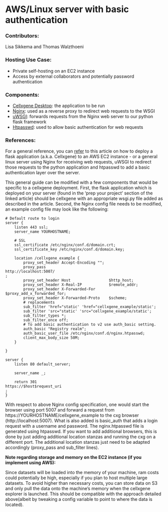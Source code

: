# AWS/Linux server with basic authentication

### **Contributors**:

Lisa Sikkema and Thomas Walzthoeni

### Hosting Use Case:

* Private self-hosting on an EC2 instance
* Access by external collaborators and potentially password authentication

### Components:

* [Cellxgene Desktop](https://github.com/chanzuckerberg/cellxgene): the application to be run
* [Nginx](https://www.nginx.com/): used as a reverse proxy to redirect web requests to the WSGI
* [uWSGI](https://uwsgi-docs.readthedocs.io/en/latest/): forwards requests from the Nginx web server to our python flask framework
* [Htpasswd](https://httpd.apache.org/docs/2.4/programs/htpasswd.html): used to allow basic authentication for web requests

### References:

For a general reference, you can [refer](https://hackersandslackers.com/deploy-flask-uwsgi-nginx/) to this article on how to deploy a flask application \(a.k.a. Cellxgene\) to an AWS EC2 instance - or a general linux server using Nginx for receiving web requests, uWSGI to redirect those requests to the python application and htpasswd to add a basic authentication layer over the server.

This general guide can be modified with a few components that would be specific to a cellxgene deployment. First, the flask application which is deployed on your server \(found in the ‘prep your project’ section of the linked article\) should be cellxgene with an appropriate wsgi.py file added as described in the article. Second, the Nginx config file needs to be modified, an example config file may look like the following:

```text
# Default route to login
server {
    listen 443 ssl;
    server_name YOURHOSTNAME;

    # SSL
    ssl_certificate /etc/nginx/conf.d/domain.crt;
    ssl_certificate_key /etc/nginx/conf.d/domain.key;

    location /cellxgene_example {
        proxy_set_header Accept-Encoding "";
        proxy_pass                            
http://localhost:5007/
;
        proxy_set_header Host                 $http_host;
        proxy_set_header X-Real-IP            $remote_addr;
        proxy_set_header X-Forwarded-For      $proxy_add_x_forwarded_for;
        proxy_set_header X-Forwarded-Proto    $scheme;
        # replacements
        sub_filter 'href="static' 'href="cellxgene_example/static';
        sub_filter 'src="static' 'src="cellxgene_example/static';
        sub_filter_types *;
        sub_filter_once off;
        # To add basic authentication to v2 use auth_basic setting.
        auth_basic "Registry realm";
        auth_basic_user_file /etc/nginx/conf.d/nginx.htpasswd;
        client_max_body_size 50M;
    }
   
}

server {
    listen 80 default_server;

    server_name _;

    return 301 
https://$host$request_uri
;
}
```

With respect to above Nginx config specification, one would start the browser using port 5007 and forward a request from https://YOURHOSTNAME/cellxgene\_example to the cxg browser \(http://localhost:5007\). What is also added is basic\_auth that adds a login request with a username and password. The nginx.htpasswd file is generated using htpasswd. If you want to add additional browsers, this is done by just adding additional location stanzas and running the cxg on a different port. The additional location stanzas just need to be adapted accordingly \(proxy\_pass and sub\_filter lines\).

**Note regarding storage and memory on the EC2 instance \(if you implement using AWS\):**

Since datasets will be loaded into the memory of your machine, ram costs could potentially be high, especially if you plan to host multiple large datasets. To avoid higher than necessary costs, you can store data on S3 and only pull the data onto the machine’s memory when the cellxgene explorer is launched. This should be compatible with the approach detailed above\(albeit by tweaking a config variable to point to where the data is located\).

